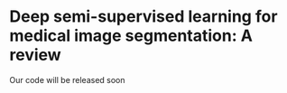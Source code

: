 # Deep semi-supervised learning for medical image segmentation: A review
Our code will be released soon
